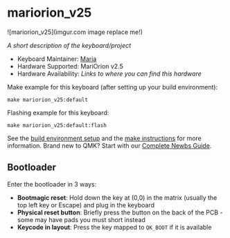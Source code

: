 # mariorion_v25

![mariorion_v25](imgur.com image replace me!)

*A short description of the keyboard/project*

* Keyboard Maintainer: [Maria](https://github.com/toril940)
* Hardware Supported: MariOrion v2.5
* Hardware Availability: *Links to where you can find this hardware*

Make example for this keyboard (after setting up your build environment):

    make mariorion_v25:default

Flashing example for this keyboard:

    make mariorion_v25:default:flash

See the [build environment setup](https://docs.qmk.fm/#/getting_started_build_tools) and the [make instructions](https://docs.qmk.fm/#/getting_started_make_guide) for more information. Brand new to QMK? Start with our [Complete Newbs Guide](https://docs.qmk.fm/#/newbs).

## Bootloader

Enter the bootloader in 3 ways:

* **Bootmagic reset**: Hold down the key at (0,0) in the matrix (usually the top left key or Escape) and plug in the keyboard
* **Physical reset button**: Briefly press the button on the back of the PCB - some may have pads you must short instead
* **Keycode in layout**: Press the key mapped to `QK_BOOT` if it is available
